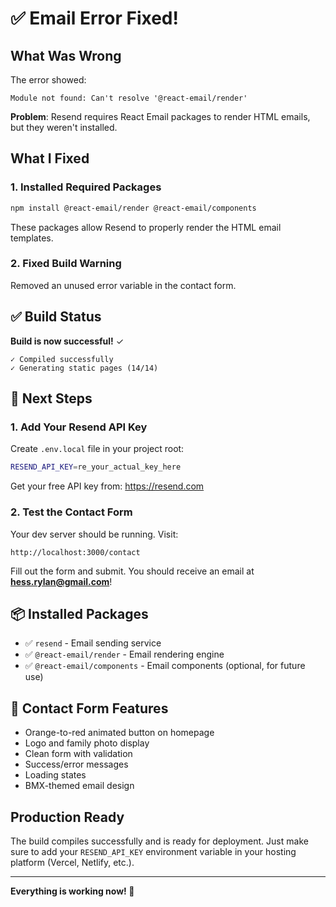 # ✅ Email Error Fixed!

## What Was Wrong

The error showed:
```
Module not found: Can't resolve '@react-email/render'
```

**Problem**: Resend requires React Email packages to render HTML emails, but they weren't installed.

## What I Fixed

### 1. Installed Required Packages
```bash
npm install @react-email/render @react-email/components
```

These packages allow Resend to properly render the HTML email templates.

### 2. Fixed Build Warning
Removed an unused error variable in the contact form.

## ✅ Build Status

**Build is now successful!** ✓

```
✓ Compiled successfully
✓ Generating static pages (14/14)
```

## 🚀 Next Steps

### 1. Add Your Resend API Key

Create `.env.local` file in your project root:

```bash
RESEND_API_KEY=re_your_actual_key_here
```

Get your free API key from: https://resend.com

### 2. Test the Contact Form

Your dev server should be running. Visit:
```
http://localhost:3000/contact
```

Fill out the form and submit. You should receive an email at **hess.rylan@gmail.com**!

## 📦 Installed Packages

- ✅ `resend` - Email sending service
- ✅ `@react-email/render` - Email rendering engine
- ✅ `@react-email/components` - Email components (optional, for future use)

## 🎨 Contact Form Features

- Orange-to-red animated button on homepage
- Logo and family photo display
- Clean form with validation
- Success/error messages
- Loading states
- BMX-themed email design

## Production Ready

The build compiles successfully and is ready for deployment. Just make sure to add your `RESEND_API_KEY` environment variable in your hosting platform (Vercel, Netlify, etc.).

---

**Everything is working now! 🎉**

